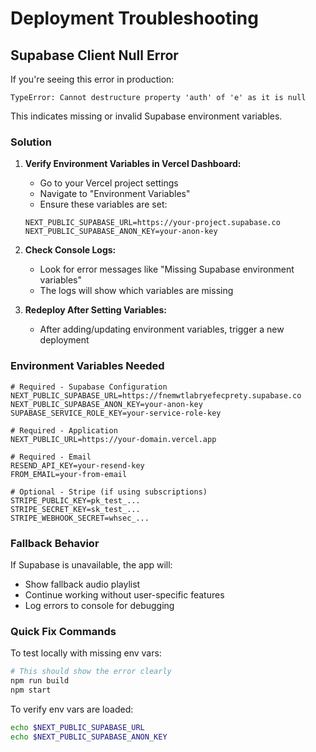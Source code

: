 # Deployment Troubleshooting

## Supabase Client Null Error

If you're seeing this error in production:
```
TypeError: Cannot destructure property 'auth' of 'e' as it is null
```

This indicates missing or invalid Supabase environment variables.

### Solution

1. **Verify Environment Variables in Vercel Dashboard:**
   - Go to your Vercel project settings
   - Navigate to "Environment Variables"
   - Ensure these variables are set:

   ```
   NEXT_PUBLIC_SUPABASE_URL=https://your-project.supabase.co
   NEXT_PUBLIC_SUPABASE_ANON_KEY=your-anon-key
   ```

2. **Check Console Logs:**
   - Look for error messages like "Missing Supabase environment variables"
   - The logs will show which variables are missing

3. **Redeploy After Setting Variables:**
   - After adding/updating environment variables, trigger a new deployment

### Environment Variables Needed

```env
# Required - Supabase Configuration
NEXT_PUBLIC_SUPABASE_URL=https://fnemwtlabryefecprety.supabase.co
NEXT_PUBLIC_SUPABASE_ANON_KEY=your-anon-key
SUPABASE_SERVICE_ROLE_KEY=your-service-role-key

# Required - Application
NEXT_PUBLIC_URL=https://your-domain.vercel.app

# Required - Email
RESEND_API_KEY=your-resend-key
FROM_EMAIL=your-from-email

# Optional - Stripe (if using subscriptions)
STRIPE_PUBLIC_KEY=pk_test_...
STRIPE_SECRET_KEY=sk_test_...
STRIPE_WEBHOOK_SECRET=whsec_...
```

### Fallback Behavior

If Supabase is unavailable, the app will:
- Show fallback audio playlist
- Continue working without user-specific features
- Log errors to console for debugging

### Quick Fix Commands

To test locally with missing env vars:
```bash
# This should show the error clearly
npm run build
npm start
```

To verify env vars are loaded:
```bash
echo $NEXT_PUBLIC_SUPABASE_URL
echo $NEXT_PUBLIC_SUPABASE_ANON_KEY
```
